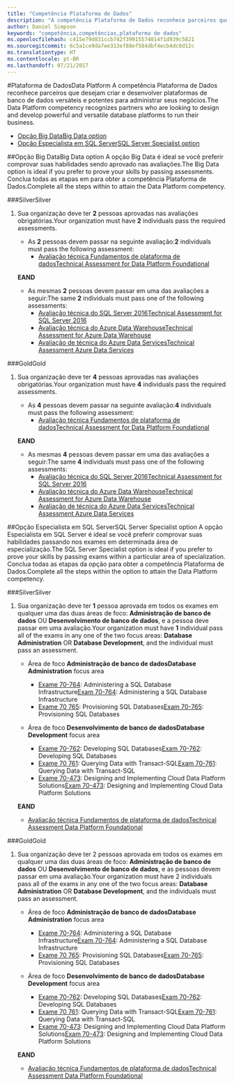 ```yaml
---
title: "Competência Plataforma de Dados"
description: "A competência Plataforma de Dados reconhece parceiros que desejam criar e desenvolver plataformas de banco de dados versáteis e potentes para administrar seus negócios."
author: Daniel Simpson
keywords: "competência,competências,plataforma de dados"
ms.openlocfilehash: c415e79d831ccb742f39915574014f1d939c5821
ms.sourcegitcommit: 6c5a1ce9da7ee313ef88ef584dbf4ecb4dc0d12c
ms.translationtype: HT
ms.contentlocale: pt-BR
ms.lasthandoff: 07/21/2017
---
```

#<a name="data-platform"></a><span data-ttu-id="3ddd3-104">Plataforma de Dados</span><span class="sxs-lookup"><span data-stu-id="3ddd3-104">Data Platform</span></span>
<span data-ttu-id="3ddd3-105">A competência Plataforma de Dados reconhece parceiros que desejam criar e desenvolver plataformas de banco de dados versáteis e potentes para administrar seus negócios.</span><span class="sxs-lookup"><span data-stu-id="3ddd3-105">The Data Platform competency recognizes partners who are looking to design and develop powerful and versatile database platforms to run their business.</span></span>

- [<span data-ttu-id="3ddd3-106">Opção Big Data</span><span class="sxs-lookup"><span data-stu-id="3ddd3-106">Big Data option</span></span>](#big-data-option) 
- [<span data-ttu-id="3ddd3-107">Opção Especialista em SQL Server</span><span class="sxs-lookup"><span data-stu-id="3ddd3-107">SQL Server Specialist option</span></span>](#sql-server-specialist-option)

##<a name="big-data-option"></a><span data-ttu-id="3ddd3-108">Opção Big Data</span><span class="sxs-lookup"><span data-stu-id="3ddd3-108">Big Data option</span></span>
<span data-ttu-id="3ddd3-109">A opção Big Data é ideal se você preferir comprovar suas habilidades sendo aprovado nas avaliações.</span><span class="sxs-lookup"><span data-stu-id="3ddd3-109">The Big Data option is ideal if you prefer to prove your skills by passing assessments.</span></span> <span data-ttu-id="3ddd3-110">Conclua todas as etapas em para obter a competência Plataforma de Dados.</span><span class="sxs-lookup"><span data-stu-id="3ddd3-110">Complete all the steps within to attain the Data Platform competency.</span></span>

###<a name="silver"></a><span data-ttu-id="3ddd3-111">Silver</span><span class="sxs-lookup"><span data-stu-id="3ddd3-111">Silver</span></span>
1. <span data-ttu-id="3ddd3-112">Sua organização deve ter **2** pessoas aprovadas nas avaliações obrigatórias.</span><span class="sxs-lookup"><span data-stu-id="3ddd3-112">Your organization must have **2** individuals pass the required assessments.</span></span>

    - <span data-ttu-id="3ddd3-113">As **2** pessoas devem passar na seguinte avaliação:</span><span class="sxs-lookup"><span data-stu-id="3ddd3-113">**2** individuals must pass the following assessment:</span></span>
        - [<span data-ttu-id="3ddd3-114">Avaliação técnica Fundamentos de plataforma de dados</span><span class="sxs-lookup"><span data-stu-id="3ddd3-114">Technical Assessment for Data Platform Foundational</span></span>](https://partneruniversity.microsoft.com/?whr=uri:MicrosoftAccount&courseId=14354&scoId=nNGssUygB_8504778676)

    **<span data-ttu-id="3ddd3-115">E</span><span class="sxs-lookup"><span data-stu-id="3ddd3-115">AND</span></span>**

    - <span data-ttu-id="3ddd3-116">As mesmas **2** pessoas devem passar em uma das avaliações a seguir:</span><span class="sxs-lookup"><span data-stu-id="3ddd3-116">The same **2** individuals must pass one of the following assessments:</span></span>
        - [<span data-ttu-id="3ddd3-117">Avaliação técnica do SQL Server 2016</span><span class="sxs-lookup"><span data-stu-id="3ddd3-117">Technical Assessment for SQL Server 2016</span></span>](https://partneruniversity.microsoft.com/?whr=uri:MicrosoftAccount&courseId=14355&scoId=nzHk0hygB_7404778676)
        - [<span data-ttu-id="3ddd3-118">Avaliação técnica do Azure Data Warehouse</span><span class="sxs-lookup"><span data-stu-id="3ddd3-118">Technical Assessment for Azure Data Warehouse</span></span>](https://partneruniversity.microsoft.com/?whr=uri:MicrosoftAccount&courseId=17491&scoId=1yUZ01TnD_1606265419)
        - [<span data-ttu-id="3ddd3-119">Avaliação de técnica do Azure Data Services</span><span class="sxs-lookup"><span data-stu-id="3ddd3-119">Technical Assessment Azure Data Services</span></span>](https://partneruniversity.microsoft.com/?whr=uri:MicrosoftAccount&courseId=17490&scoId=2h3AfWTnD_4706265419)

###<a name="gold"></a><span data-ttu-id="3ddd3-120">Gold</span><span class="sxs-lookup"><span data-stu-id="3ddd3-120">Gold</span></span>
1. <span data-ttu-id="3ddd3-121">Sua organização deve ter **4** pessoas aprovadas nas avaliações obrigatórias.</span><span class="sxs-lookup"><span data-stu-id="3ddd3-121">Your organization must have **4** individuals pass the required assessments.</span></span>

    - <span data-ttu-id="3ddd3-122">As **4** pessoas devem passar na seguinte avaliação:</span><span class="sxs-lookup"><span data-stu-id="3ddd3-122">**4** individuals must pass the following assessment:</span></span>
        - [<span data-ttu-id="3ddd3-123">Avaliação técnica Fundamentos de plataforma de dados</span><span class="sxs-lookup"><span data-stu-id="3ddd3-123">Technical Assessment for Data Platform Foundational</span></span>](https://partneruniversity.microsoft.com/?whr=uri:MicrosoftAccount&courseId=14354&scoId=nNGssUygB_8504778676)

    **<span data-ttu-id="3ddd3-124">E</span><span class="sxs-lookup"><span data-stu-id="3ddd3-124">AND</span></span>**

    - <span data-ttu-id="3ddd3-125">As mesmas **4** pessoas devem passar em uma das avaliações a seguir:</span><span class="sxs-lookup"><span data-stu-id="3ddd3-125">The same **4** individuals must pass one of the following assessments:</span></span>
        - [<span data-ttu-id="3ddd3-126">Avaliação técnica do SQL Server 2016</span><span class="sxs-lookup"><span data-stu-id="3ddd3-126">Technical Assessment for SQL Server 2016</span></span>](https://partneruniversity.microsoft.com/?whr=uri:MicrosoftAccount&courseId=14355&scoId=nzHk0hygB_7404778676)
        - [<span data-ttu-id="3ddd3-127">Avaliação técnica do Azure Data Warehouse</span><span class="sxs-lookup"><span data-stu-id="3ddd3-127">Technical Assessment for Azure Data Warehouse</span></span>](https://partneruniversity.microsoft.com/?whr=uri:MicrosoftAccount&courseId=17491&scoId=1yUZ01TnD_1606265419)
        - [<span data-ttu-id="3ddd3-128">Avaliação de técnica do Azure Data Services</span><span class="sxs-lookup"><span data-stu-id="3ddd3-128">Technical Assessment Azure Data Services</span></span>](https://partneruniversity.microsoft.com/?whr=uri:MicrosoftAccount&courseId=17490&scoId=2h3AfWTnD_4706265419)

##<a name="sql-server-specialist-option"></a><span data-ttu-id="3ddd3-129">Opção Especialista em SQL Server</span><span class="sxs-lookup"><span data-stu-id="3ddd3-129">SQL Server Specialist option</span></span>
<span data-ttu-id="3ddd3-130">A opção Especialista em SQL Server é ideal se você preferir comprovar suas habilidades passando nos exames em determinada área de especialização.</span><span class="sxs-lookup"><span data-stu-id="3ddd3-130">The SQL Server Specialist option is ideal if you prefer to prove your skills by passing exams within a particular area of specialization.</span></span> <span data-ttu-id="3ddd3-131">Conclua todas as etapas da opção para obter a competência Plataforma de Dados.</span><span class="sxs-lookup"><span data-stu-id="3ddd3-131">Complete all the steps within the option to attain the Data Platform competency.</span></span>

###<a name="silver"></a><span data-ttu-id="3ddd3-132">Silver</span><span class="sxs-lookup"><span data-stu-id="3ddd3-132">Silver</span></span>
1. <span data-ttu-id="3ddd3-133">Sua organização deve ter **1** pessoa aprovada em todos os exames em qualquer uma das duas áreas de foco: **Administração de banco de dados** OU **Desenvolvimento de banco de dados**, e a pessoa deve passar em uma avaliação.</span><span class="sxs-lookup"><span data-stu-id="3ddd3-133">Your organization must have **1** individual pass all of the exams in any one of the two focus areas: **Database Administration** OR **Database Development**, and the individual must pass an assessment.</span></span>

    - <span data-ttu-id="3ddd3-134">Área de foco **Administração de banco de dados**</span><span class="sxs-lookup"><span data-stu-id="3ddd3-134">**Database Administration** focus area</span></span>
        - <span data-ttu-id="3ddd3-135">[Exame 70-764](https://www.microsoft.com/en-us/learning/exam-70-764.aspx): Administering a SQL Database Infrastructure</span><span class="sxs-lookup"><span data-stu-id="3ddd3-135">[Exam 70-764](https://www.microsoft.com/en-us/learning/exam-70-764.aspx): Administering a SQL Database Infrastructure</span></span> 
        - <span data-ttu-id="3ddd3-136">[Exame 70 765](https://www.microsoft.com/en-us/learning/exam-70-765.aspx): Provisioning SQL Databases</span><span class="sxs-lookup"><span data-stu-id="3ddd3-136">[Exam 70-765](https://www.microsoft.com/en-us/learning/exam-70-765.aspx): Provisioning SQL Databases</span></span>

    - <span data-ttu-id="3ddd3-137">Área de foco **Desenvolvimento de banco de dados**</span><span class="sxs-lookup"><span data-stu-id="3ddd3-137">**Database Development** focus area</span></span>
        - <span data-ttu-id="3ddd3-138">[Exame 70-762](https://www.microsoft.com/en-us/learning/exam-70-762.aspx): Developing SQL Databases</span><span class="sxs-lookup"><span data-stu-id="3ddd3-138">[Exam 70-762](https://www.microsoft.com/en-us/learning/exam-70-762.aspx): Developing SQL Databases</span></span>
        - <span data-ttu-id="3ddd3-139">[Exame 70 761](https://www.microsoft.com/en-us/learning/exam-70-761.aspx): Querying Data with Transact-SQL</span><span class="sxs-lookup"><span data-stu-id="3ddd3-139">[Exam 70-761](https://www.microsoft.com/en-us/learning/exam-70-761.aspx): Querying Data with Transact-SQL</span></span>
        - <span data-ttu-id="3ddd3-140">[Exame 70-473](https://www.microsoft.com/en-us/learning/exam-70-473.aspx): Designing and Implementing Cloud Data Platform Solutions</span><span class="sxs-lookup"><span data-stu-id="3ddd3-140">[Exam 70-473](https://www.microsoft.com/en-us/learning/exam-70-473.aspx): Designing and Implementing Cloud Data Platform Solutions</span></span>

    **<span data-ttu-id="3ddd3-141">E</span><span class="sxs-lookup"><span data-stu-id="3ddd3-141">AND</span></span>**

    - [<span data-ttu-id="3ddd3-142">Avaliação técnica Fundamentos de plataforma de dados</span><span class="sxs-lookup"><span data-stu-id="3ddd3-142">Technical Assessment Data Platform Foundational</span></span>](https://partneruniversity.microsoft.com/?whr=uri:MicrosoftAccount&courseId=14354&scoId=nNGssUygB_8504778676)

###<a name="gold"></a><span data-ttu-id="3ddd3-143">Gold</span><span class="sxs-lookup"><span data-stu-id="3ddd3-143">Gold</span></span>
1. <span data-ttu-id="3ddd3-144">Sua organização deve ter 2 pessoas aprovada em todos os exames em qualquer uma das duas áreas de foco: **Administração de banco de dados** OU **Desenvolvimento de banco de dados**, e as pessoas devem passar em uma avaliação.</span><span class="sxs-lookup"><span data-stu-id="3ddd3-144">Your organization must have 2 individuals pass all of the exams in any one of the two focus areas: **Database Administration** OR **Database Development**, and the individuals must pass an assessment.</span></span>

    - <span data-ttu-id="3ddd3-145">Área de foco **Administração de banco de dados**</span><span class="sxs-lookup"><span data-stu-id="3ddd3-145">**Database Administration** focus area</span></span>
        - <span data-ttu-id="3ddd3-146">[Exame 70-764](https://www.microsoft.com/en-us/learning/exam-70-764.aspx): Administering a SQL Database Infrastructure</span><span class="sxs-lookup"><span data-stu-id="3ddd3-146">[Exam 70-764](https://www.microsoft.com/en-us/learning/exam-70-764.aspx): Administering a SQL Database Infrastructure</span></span> 
        - <span data-ttu-id="3ddd3-147">[Exame 70 765](https://www.microsoft.com/en-us/learning/exam-70-765.aspx): Provisioning SQL Databases</span><span class="sxs-lookup"><span data-stu-id="3ddd3-147">[Exam 70-765](https://www.microsoft.com/en-us/learning/exam-70-765.aspx): Provisioning SQL Databases</span></span>

    - <span data-ttu-id="3ddd3-148">Área de foco **Desenvolvimento de banco de dados**</span><span class="sxs-lookup"><span data-stu-id="3ddd3-148">**Database Development** focus area</span></span>
        - <span data-ttu-id="3ddd3-149">[Exame 70-762](https://www.microsoft.com/en-us/learning/exam-70-762.aspx): Developing SQL Databases</span><span class="sxs-lookup"><span data-stu-id="3ddd3-149">[Exam 70-762](https://www.microsoft.com/en-us/learning/exam-70-762.aspx): Developing SQL Databases</span></span>
        - <span data-ttu-id="3ddd3-150">[Exame 70 761](https://www.microsoft.com/en-us/learning/exam-70-761.aspx): Querying Data with Transact-SQL</span><span class="sxs-lookup"><span data-stu-id="3ddd3-150">[Exam 70-761](https://www.microsoft.com/en-us/learning/exam-70-761.aspx): Querying Data with Transact-SQL</span></span>
        - <span data-ttu-id="3ddd3-151">[Exame 70-473](https://www.microsoft.com/en-us/learning/exam-70-473.aspx): Designing and Implementing Cloud Data Platform Solutions</span><span class="sxs-lookup"><span data-stu-id="3ddd3-151">[Exam 70-473](https://www.microsoft.com/en-us/learning/exam-70-473.aspx): Designing and Implementing Cloud Data Platform Solutions</span></span>

    **<span data-ttu-id="3ddd3-152">E</span><span class="sxs-lookup"><span data-stu-id="3ddd3-152">AND</span></span>**

    - [<span data-ttu-id="3ddd3-153">Avaliação técnica Fundamentos de plataforma de dados</span><span class="sxs-lookup"><span data-stu-id="3ddd3-153">Technical Assessment Data Platform Foundational</span></span>](https://partneruniversity.microsoft.com/?whr=uri:MicrosoftAccount&courseId=14354&scoId=nNGssUygB_8504778676)



